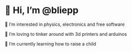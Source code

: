 # 👋 Hi, I’m @bliepp

👀 I’m interested in physics, electronics and free software

💞️ I’m loving to tinker around with 3d printers and arduinos

🌱 I’m currently learning how to raise a child
<!---
- 📫 How to reach me ...
--->


<!---
bliepp/bliepp is a ✨ special ✨ repository because its `README.md` (this file) appears on your GitHub profile.
You can click the Preview link to take a look at your changes.
--->
